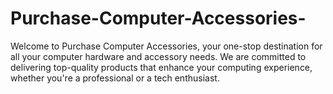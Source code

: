# Purchase-Computer-Accessories-
Welcome to Purchase Computer Accessories, your one-stop destination for all your computer hardware and accessory needs. We are committed to delivering top-quality products that enhance your computing experience, whether you're a professional or a tech enthusiast.
